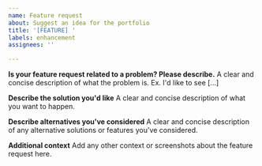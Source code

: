```yaml
---
name: Feature request
about: Suggest an idea for the portfolio
title: '[FEATURE] '
labels: enhancement
assignees: ''

---
```


**Is your feature request related to a problem? Please describe.**
A clear and concise description of what the problem is. Ex. I'd like to see [...]

**Describe the solution you'd like**
A clear and concise description of what you want to happen.

**Describe alternatives you've considered**
A clear and concise description of any alternative solutions or features you've considered.

**Additional context**
Add any other context or screenshots about the feature request here.
